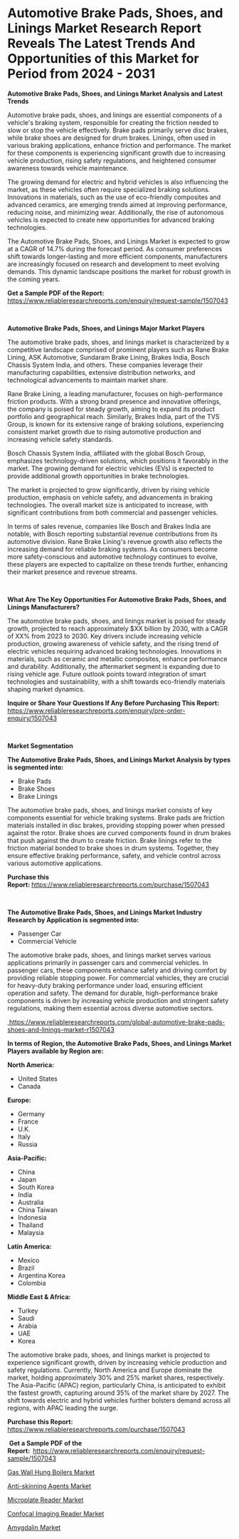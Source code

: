 <p><h1>Automotive Brake Pads, Shoes, and Linings Market Research Report Reveals The Latest Trends And Opportunities of this Market for Period from 2024 - 2031</h1></p><p><strong>Automotive Brake Pads, Shoes, and Linings Market Analysis and Latest Trends</strong></p>
<p><p>Automotive brake pads, shoes, and linings are essential components of a vehicle's braking system, responsible for creating the friction needed to slow or stop the vehicle effectively. Brake pads primarily serve disc brakes, while brake shoes are designed for drum brakes. Linings, often used in various braking applications, enhance friction and performance. The market for these components is experiencing significant growth due to increasing vehicle production, rising safety regulations, and heightened consumer awareness towards vehicle maintenance.</p><p>The growing demand for electric and hybrid vehicles is also influencing the market, as these vehicles often require specialized braking solutions. Innovations in materials, such as the use of eco-friendly composites and advanced ceramics, are emerging trends aimed at improving performance, reducing noise, and minimizing wear. Additionally, the rise of autonomous vehicles is expected to create new opportunities for advanced braking technologies.</p><p>The Automotive Brake Pads, Shoes, and Linings Market is expected to grow at a CAGR of 14.7% during the forecast period. As consumer preferences shift towards longer-lasting and more efficient components, manufacturers are increasingly focused on research and development to meet evolving demands. This dynamic landscape positions the market for robust growth in the coming years.</p></p>
<p><strong>Get a Sample PDF of the Report:&nbsp;</strong> <a href="https://www.reliableresearchreports.com/enquiry/request-sample/1507043">https://www.reliableresearchreports.com/enquiry/request-sample/1507043</a></p>
<p>&nbsp;</p>
<p><strong>Automotive Brake Pads, Shoes, and Linings Major Market Players</strong></p>
<p><p>The automotive brake pads, shoes, and linings market is characterized by a competitive landscape comprised of prominent players such as Rane Brake Lining, ASK Automotive, Sundaram Brake Lining, Brakes India, Bosch Chassis System India, and others. These companies leverage their manufacturing capabilities, extensive distribution networks, and technological advancements to maintain market share.</p><p>Rane Brake Lining, a leading manufacturer, focuses on high-performance friction products. With a strong brand presence and innovative offerings, the company is poised for steady growth, aiming to expand its product portfolio and geographical reach. Similarly, Brakes India, part of the TVS Group, is known for its extensive range of braking solutions, experiencing consistent market growth due to rising automotive production and increasing vehicle safety standards. </p><p>Bosch Chassis System India, affiliated with the global Bosch Group, emphasizes technology-driven solutions, which positions it favorably in the market. The growing demand for electric vehicles (EVs) is expected to provide additional growth opportunities in brake technologies.</p><p>The market is projected to grow significantly, driven by rising vehicle production, emphasis on vehicle safety, and advancements in braking technologies. The overall market size is anticipated to increase, with significant contributions from both commercial and passenger vehicles.</p><p>In terms of sales revenue, companies like Bosch and Brakes India are notable, with Bosch reporting substantial revenue contributions from its automotive division. Rane Brake Lining's revenue growth also reflects the increasing demand for reliable braking systems. As consumers become more safety-conscious and automotive technology continues to evolve, these players are expected to capitalize on these trends further, enhancing their market presence and revenue streams.</p></p>
<p>&nbsp;</p>
<p><strong>What Are The Key Opportunities For Automotive Brake Pads, Shoes, and Linings Manufacturers?</strong></p>
<p><p>The automotive brake pads, shoes, and linings market is poised for steady growth, projected to reach approximately $XX billion by 2030, with a CAGR of XX% from 2023 to 2030. Key drivers include increasing vehicle production, growing awareness of vehicle safety, and the rising trend of electric vehicles requiring advanced braking technologies. Innovations in materials, such as ceramic and metallic composites, enhance performance and durability. Additionally, the aftermarket segment is expanding due to rising vehicle age. Future outlook points toward integration of smart technologies and sustainability, with a shift towards eco-friendly materials shaping market dynamics.</p></p>
<p><strong>Inquire or Share Your Questions If Any Before Purchasing This Report:</strong> <a href="https://www.reliableresearchreports.com/enquiry/pre-order-enquiry/1507043">https://www.reliableresearchreports.com/enquiry/pre-order-enquiry/1507043</a></p>
<p>&nbsp;</p>
<p><strong>Market Segmentation</strong></p>
<p><strong>The Automotive Brake Pads, Shoes, and Linings Market Analysis by types is segmented into:</strong></p>
<p><ul><li>Brake Pads</li><li>Brake Shoes</li><li>Brake Linings</li></ul></p>
<p><p>The automotive brake pads, shoes, and linings market consists of key components essential for vehicle braking systems. Brake pads are friction materials installed in disc brakes, providing stopping power when pressed against the rotor. Brake shoes are curved components found in drum brakes that push against the drum to create friction. Brake linings refer to the friction material bonded to brake shoes in drum systems. Together, they ensure effective braking performance, safety, and vehicle control across various automotive applications.</p></p>
<p><strong>Purchase this Report:&nbsp;</strong><a href="https://www.reliableresearchreports.com/purchase/1507043">https://www.reliableresearchreports.com/purchase/1507043</a></p>
<p>&nbsp;</p>
<p><strong>The Automotive Brake Pads, Shoes, and Linings Market Industry Research by Application is segmented into:</strong></p>
<p><ul><li>Passenger Car</li><li>Commercial Vehicle</li></ul></p>
<p><p>The automotive brake pads, shoes, and linings market serves various applications primarily in passenger cars and commercial vehicles. In passenger cars, these components enhance safety and driving comfort by providing reliable stopping power. For commercial vehicles, they are crucial for heavy-duty braking performance under load, ensuring efficient operation and safety. The demand for durable, high-performance brake components is driven by increasing vehicle production and stringent safety regulations, making them essential across diverse automotive sectors.</p></p>
<p><a href="https://www.reliableresearchreports.com/global-automotive-brake-pads-shoes-and-linings-market-r1507043">&nbsp;https://www.reliableresearchreports.com/global-automotive-brake-pads-shoes-and-linings-market-r1507043</a></p>
<p><strong>In terms of Region, the Automotive Brake Pads, Shoes, and Linings Market Players available by Region are:</strong></p>
<p>
    <p> <strong> North America: </strong>
        <ul>
            <li>United States</li>
            <li>Canada</li>
        </ul>
        </p> 
    <p> <strong> Europe: </strong>
        <ul>
            <li>Germany</li>
            <li>France</li>
            <li>U.K.</li>
            <li>Italy</li>
            <li>Russia</li>
        </ul>
        </p> 
    <p> <strong> Asia-Pacific: </strong>
        <ul>
            <li>China</li>
            <li>Japan</li>
            <li>South Korea</li>
            <li>India</li>
            <li>Australia</li>
            <li>China Taiwan</li>
            <li>Indonesia</li>
            <li>Thailand</li>
            <li>Malaysia</li>
        </ul>
        </p> 
    <p> <strong> Latin America: </strong>
        <ul>
            <li>Mexico</li>
            <li>Brazil</li>
            <li>Argentina Korea</li>
            <li>Colombia</li>
        </ul>
        </p> 
    <p> <strong> Middle East & Africa: </strong>
        <ul>
            <li>Turkey</li>
            <li>Saudi</li>
            <li>Arabia</li>
            <li>UAE</li>
            <li>Korea</li>
        </ul>
    </p>
    </p>
<p><p>The automotive brake pads, shoes, and linings market is projected to experience significant growth, driven by increasing vehicle production and safety regulations. Currently, North America and Europe dominate the market, holding approximately 30% and 25% market shares, respectively. The Asia-Pacific (APAC) region, particularly China, is anticipated to exhibit the fastest growth, capturing around 35% of the market share by 2027. The shift towards electric and hybrid vehicles further bolsters demand across all regions, with APAC leading the surge.</p></p>
<p><strong>Purchase this Report: </strong><a href="https://www.reliableresearchreports.com/purchase/1507043">https://www.reliableresearchreports.com/purchase/1507043</a></p>
<p>&nbsp;<strong>Get a Sample PDF of the Report:&nbsp;&nbsp;</strong><a href="https://www.reliableresearchreports.com/enquiry/request-sample/1507043">https://www.reliableresearchreports.com/enquiry/request-sample/1507043</a></p>
<p><strong></strong></p>
<p><p><a href="https://issuu.com/reportprime-2/docs/gas-wall-hung-boilers-market-size-2_262ce89a27539c">Gas Wall Hung Boilers Market</a></p><p><a href="https://github.com/mauripalmi/Market-Research-Report-List-5/blob/main/anti-skinning-agents-market.md">Anti-skinning Agents Market</a></p><p><a href="https://medium.com/@adriannay56456/an-in-depth-analysis-of-the-global-microplate-reader-market-scope-and-its-rapid-growing-11-9-0249f84ecf1a?postPublishedType=repub">Microplate Reader Market</a></p><p><a href="https://medium.com/@adriannay56456/confocal-imaging-reader-market-a-global-and-regional-analysis-focus-on-region-country-level-b281d9107f4a">Confocal Imaging Reader Market</a></p><p><a href="https://www.linkedin.com/pulse/global-amygdalin-industry-analysis-share-growth-trends-forecast-22y8e?trackingId=E%2BhyKnlUTiaKb1CBKPmi1g%3D%3D">Amygdalin Market</a></p></p>